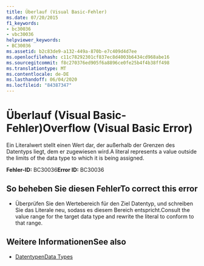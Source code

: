 ```yaml
---
title: Überlauf (Visual Basic-Fehler)
ms.date: 07/20/2015
f1_keywords:
- bc30036
- vbc30036
helpviewer_keywords:
- BC30036
ms.assetid: b2c83de9-a132-449a-870b-e7c409d4d7ee
ms.openlocfilehash: c11c78292301cf837ec8d4003b6434cd968abe16
ms.sourcegitcommit: f8c270376ed905f6a8896ce0fe25b4f4b38ff498
ms.translationtype: MT
ms.contentlocale: de-DE
ms.lasthandoff: 06/04/2020
ms.locfileid: "84387347"
---
```

# <a name="overflow-visual-basic-error"></a><span data-ttu-id="1f5cb-102">Überlauf (Visual Basic-Fehler)</span><span class="sxs-lookup"><span data-stu-id="1f5cb-102">Overflow (Visual Basic Error)</span></span>
<span data-ttu-id="1f5cb-103">Ein Literalwert stellt einen Wert dar, der außerhalb der Grenzen des Datentyps liegt, dem er zugewiesen wird.</span><span class="sxs-lookup"><span data-stu-id="1f5cb-103">A literal represents a value outside the limits of the data type to which it is being assigned.</span></span>  
  
 <span data-ttu-id="1f5cb-104">**Fehler-ID:** BC30036</span><span class="sxs-lookup"><span data-stu-id="1f5cb-104">**Error ID:** BC30036</span></span>  
  
## <a name="to-correct-this-error"></a><span data-ttu-id="1f5cb-105">So beheben Sie diesen Fehler</span><span class="sxs-lookup"><span data-stu-id="1f5cb-105">To correct this error</span></span>  
  
- <span data-ttu-id="1f5cb-106">Überprüfen Sie den Wertebereich für den Ziel Datentyp, und schreiben Sie das Literale neu, sodass es diesem Bereich entspricht.</span><span class="sxs-lookup"><span data-stu-id="1f5cb-106">Consult the value range for the target data type and rewrite the literal to conform to that range.</span></span>  
  
## <a name="see-also"></a><span data-ttu-id="1f5cb-107">Weitere Informationen</span><span class="sxs-lookup"><span data-stu-id="1f5cb-107">See also</span></span>

- [<span data-ttu-id="1f5cb-108">Datentypen</span><span class="sxs-lookup"><span data-stu-id="1f5cb-108">Data Types</span></span>](../data-types/index.md)
